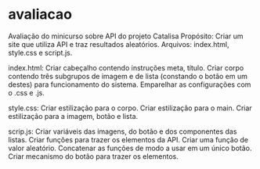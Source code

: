 # avaliacao
Avaliação do minicurso sobre API do projeto Catalisa
 Propósito: Criar um site que utiliza API e traz resultados aleatórios.
 Arquivos: index.html, style.css e script.js.

 index.html: Criar cabeçalho contendo instruções meta, título.
             Criar corpo contendo três subgrupos de imagem e de lista (constando o botão em um destes) para funcionamento do sistema.
             Emparelhar as configurações com o .css e .js.

 style.css: Criar estilização para o corpo.
            Criar estilização para o main.
            Criar estilização para a imagem, botão e lista.

 scrip.js: Criar variáveis das imagens, do botão e dos componentes das listas.
           Criar funções para trazer os elementos da API.
           Criar uma função de valor aleatório.
           Concatenar as funções de modo a usar em um único botão.
           Criar mecanismo do botão para trazer os elementos.
